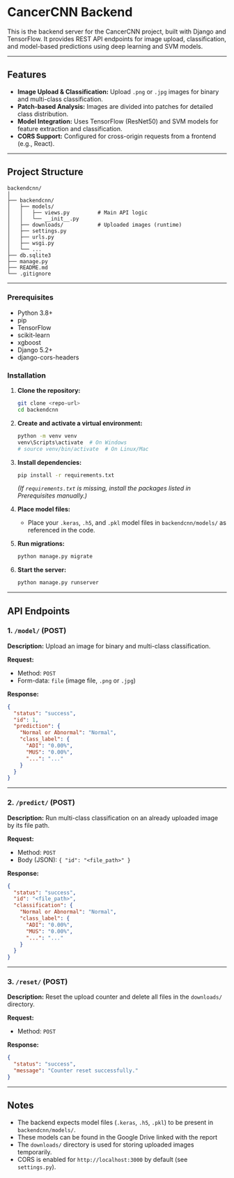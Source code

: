 # CancerCNN Backend

This is the backend server for the CancerCNN project, built with Django and TensorFlow. It provides REST API endpoints for image upload, classification, and model-based predictions using deep learning and SVM models.

---

## Features

- **Image Upload & Classification:** Upload `.png` or `.jpg` images for binary and multi-class classification.
- **Patch-based Analysis:** Images are divided into patches for detailed class distribution.
- **Model Integration:** Uses TensorFlow (ResNet50) and SVM models for feature extraction and classification.
- **CORS Support:** Configured for cross-origin requests from a frontend (e.g., React).

---

## Project Structure

```
backendcnn/
│
├── backendcnn/
│   ├── models/
│   │   ├── views.py         # Main API logic
│   │   └── __init__.py
│   ├── downloads/           # Uploaded images (runtime)
│   ├── settings.py
│   ├── urls.py
│   ├── wsgi.py
│   └── ...
├── db.sqlite3
├── manage.py
├── README.md
└── .gitignore
```

---

### Prerequisites

- Python 3.8+
- pip
- TensorFlow
- scikit-learn
- xgboost
- Django 5.2+
- django-cors-headers

### Installation

1. **Clone the repository:**
    ```sh
    git clone <repo-url>
    cd backendcnn
    ```

2. **Create and activate a virtual environment:**
    ```sh
    python -m venv venv
    venv\Scripts\activate  # On Windows
    # source venv/bin/activate  # On Linux/Mac
    ```

3. **Install dependencies:**
    ```sh
    pip install -r requirements.txt
    ```
    *(If `requirements.txt` is missing, install the packages listed in Prerequisites manually.)*

4. **Place model files:**
    - Place your `.keras`, `.h5`, and `.pkl` model files in `backendcnn/models/` as referenced in the code.

5. **Run migrations:**
    ```sh
    python manage.py migrate
    ```

6. **Start the server:**
    ```sh
    python manage.py runserver
    ```

---

## API Endpoints

### 1. `/model/` (POST)

**Description:** Upload an image for binary and multi-class classification.

**Request:**
- Method: `POST`
- Form-data: `file` (image file, `.png` or `.jpg`)

**Response:**
```json
{
  "status": "success",
  "id": 1,
  "prediction": {
    "Normal or Abnormal": "Normal",
    "class_label": {
      "ADI": "0.00%",
      "MUS": "0.00%",
      "...": "..."
    }
  }
}
```

---

### 2. `/predict/` (POST)

**Description:** Run multi-class classification on an already uploaded image by its file path.

**Request:**
- Method: `POST`
- Body (JSON): `{ "id": "<file_path>" }`

**Response:**
```json
{
  "status": "success",
  "id": "<file_path>",
  "classification": {
    "Normal or Abnormal": "Normal",
    "class_label": {
      "ADI": "0.00%",
      "MUS": "0.00%",
      "...": "..."
    }
  }
}
```

---

### 3. `/reset/` (POST)

**Description:** Reset the upload counter and delete all files in the `downloads/` directory.

**Request:**  
- Method: `POST`

**Response:**
```json
{
  "status": "success",
  "message": "Counter reset successfully."
}
```

---

## Notes

- The backend expects model files (`.keras`, `.h5`, `.pkl`) to be present in `backendcnn/models/`.
- These models can be found in the Google Drive linked with the report
- The `downloads/` directory is used for storing uploaded images temporarily.
- CORS is enabled for `http://localhost:3000` by default (see `settings.py`).
